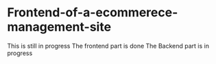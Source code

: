 # Frontend-of-a-ecommerece-management-site
This is still in progress
The frontend part is done
The Backend part is in progress
